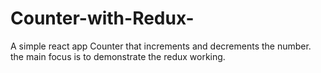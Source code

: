# Counter-with-Redux-
A simple react app Counter that increments and decrements the number. the main focus is to demonstrate the redux working.
